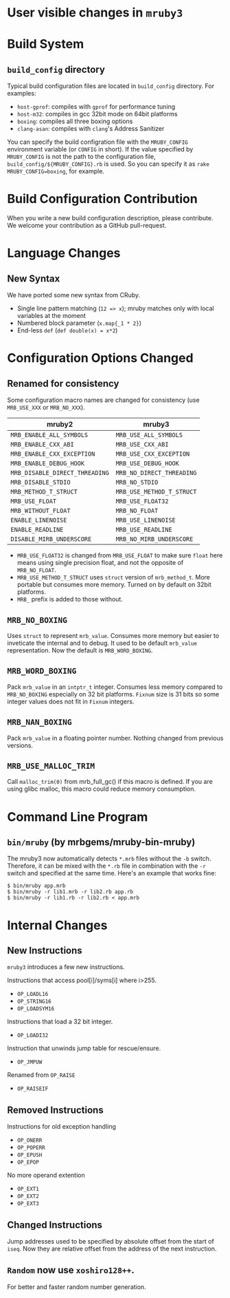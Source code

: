 User visible changes in `mruby3`
===

# Build System

## `build_config` directory

Typical build configuration files are located in `build_config`
directory. For examples:

* `host-gprof`: compiles with `gprof` for performance tuning
* `host-m32`: compiles in gcc 32bit mode on 64bit platforms
* `boxing`: compiles all three boxing options
* `clang-asan`: compiles with `clang`'s Address Sanitizer

You can specify the build configration file with the
`MRUBY_CONFIG` environment variable (or `CONFIG` in short).
If the value specified by `MRUBY_CONFIG` is not the path to
the configuration file, `build_config/${MRUBY_CONFIG}.rb` is
used.  So you can specify it as `rake MRUBY_CONFIG=boxing`,
for example.

# Build Configuration Contribution

When you write a new build configuration description, please
contribute. We welcome your contribution as a GitHub
pull-request.

# Language Changes

## New Syntax

We have ported some new syntax from CRuby.

* Single line pattern matching (`12 => x`);
  mruby matches only with local variables at the moment
* Numbered block parameter (`x.map{_1 * 2}`)
* End-less `def` (`def double(x) = x*2`)

# Configuration Options Changed

## Renamed for consistency

Some configuration macro names are changed for consistency (use `MRB_USE_XXX`
 or `MRB_NO_XXX`).

|             mruby2             |          mruby3           |
|--------------------------------|---------------------------|
| `MRB_ENABLE_ALL_SYMBOLS`       | `MRB_USE_ALL_SYMBOLS`     |
| `MRB_ENABLE_CXX_ABI`           | `MRB_USE_CXX_ABI`         |
| `MRB_ENABLE_CXX_EXCEPTION`     | `MRB_USE_CXX_EXCEPTION`   |
| `MRB_ENABLE_DEBUG_HOOK`        | `MRB_USE_DEBUG_HOOK`      |
| `MRB_DISABLE_DIRECT_THREADING` | `MRB_NO_DIRECT_THREADING` |
| `MRB_DISABLE_STDIO`            | `MRB_NO_STDIO`            |
| `MRB_METHOD_T_STRUCT`          | `MRB_USE_METHOD_T_STRUCT` |
| `MRB_USE_FLOAT`                | `MRB_USE_FLOAT32`         |
| `MRB_WITHOUT_FLOAT`            | `MRB_NO_FLOAT`            |
| `ENABLE_LINENOISE`             | `MRB_USE_LINENOISE`       |
| `ENABLE_READLINE`              | `MRB_USE_READLINE`        |
| `DISABLE_MIRB_UNDERSCORE`      | `MRB_NO_MIRB_UNDERSCORE`  |

* `MRB_USE_FLOAT32` is changed from `MRB_USE_FLOAT` to make sure `float` here
   means using single precision float, and not the opposite of `MRB_NO_FLOAT`.
* `MRB_USE_METHOD_T_STRUCT` uses `struct` version of `mrb_method_t`. More
  portable but consumes more memory. Turned on by default on 32bit platforms.
* `MRB_` prefix is added to those without.

## `MRB_NO_BOXING`

Uses `struct` to represent `mrb_value`. Consumes more memory
but easier to inveticate the internal and to debug. It used
to be default `mrb_value` representation. Now the default is
`MRB_WORD_BOXING`.

## `MRB_WORD_BOXING`

Pack `mrb_value` in an `intptr_t` integer. Consumes less
memory compared to `MRB_NO_BOXING` especially on 32 bit
platforms. `Fixnum` size is 31 bits so some integer values
does not fit in `Fixnum` integers.

## `MRB_NAN_BOXING`

Pack `mrb_value` in a floating pointer number. Nothing
changed from previous versions.

## `MRB_USE_MALLOC_TRIM`

Call `malloc_trim(0)` from mrb_full_gc() if this macro is defined.
If you are using glibc malloc, this macro could reduce memory consumption.

# Command Line Program

## `bin/mruby` (by mrbgems/mruby-bin-mruby)

The mruby3 now automatically detects `*.mrb` files without the `-b`
switch. Therefore, it can be mixed with the `*.rb` file in combination
with the `-r` switch and specified at the same time.
Here's an example that works fine:

```console
$ bin/mruby app.mrb
$ bin/mruby -r lib1.mrb -r lib2.rb app.rb
$ bin/mruby -r lib1.rb -r lib2.rb < app.mrb
```

# Internal Changes

## New Instructions

`mruby3` introduces a few new instructions.

Instructions that access pool[i]/syms[i] where i>255.

* `OP_LOADL16`
* `OP_STRING16`
* `OP_LOADSYM16`

Instructions that load a 32 bit integer.

* `OP_LOADI32`

Instruction that unwinds jump table for rescue/ensure.

* `OP_JMPUW`

Renamed from `OP_RAISE`

* `OP_RAISEIF`

## Removed Instructions

Instructions for old exception handling

* `OP_ONERR`
* `OP_POPERR`
* `OP_EPUSH`
* `OP_EPOP`

No more operand extention

* `OP_EXT1`
* `OP_EXT2`
* `OP_EXT3`

## Changed Instructions

Jump addresses used to be specified by absolute offset from the start of `iseq`. Now they are relative offset from the address of the next instruction.

## `Random` now use `xoshiro128++`.

For better and faster random number generation.

